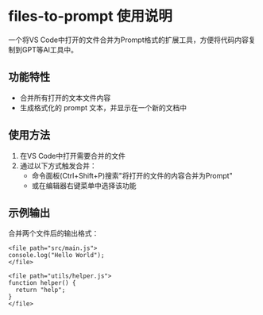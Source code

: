 # files-to-prompt 使用说明

一个将VS Code中打开的文件合并为Prompt格式的扩展工具，方便将代码内容复制到GPT等AI工具中。

## 功能特性
- 合并所有打开的文本文件内容
- 生成格式化的 prompt 文本，并显示在一个新的文档中

## 使用方法
1. 在VS Code中打开需要合并的文件
2. 通过以下方式触发合并：
   - 命令面板(Ctrl+Shift+P)搜索"将打开的文件的内容合并为Prompt"
   - 或在编辑器右键菜单中选择该功能

## 示例输出
合并两个文件后的输出格式：

```plaintext
<file path="src/main.js">
console.log("Hello World");
</file>

<file path="utils/helper.js">
function helper() {
  return "help";
}
</file>
```